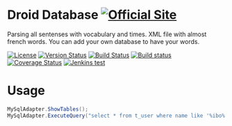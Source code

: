 # Droid Database [![Official Site](https://img.shields.io/badge/site-servodroid.com-orange.svg)](http://servodroid.com)

Parsing all sentenses with vocabulary and times. XML file with almost french words. You can add your own database to have your words.

 [![License](https://img.shields.io/github/license/brandondahler/Data.HashFunction.svg)](https://raw.githubusercontent.com/ThibaultMontaufray/Tools4Libraries/master/License) [![Version Status](https://img.shields.io/nuget/v/Droid.Database.svg)](https://www.nuget.org/packages/Droid.Database/)    [![Build Status](https://travis-ci.org/ThibaultMontaufray/Droid-Database.svg?branch=master)](https://travis-ci.org/ThibaultMontaufray/Droid-Database)  [![Build status](https://ci.appveyor.com/api/projects/status/7b79fo326cqcy2ww?svg=true)](https://ci.appveyor.com/project/ThibaultMontaufray/Droid-database)  [![Coverage Status](https://coveralls.io/repos/github/ThibaultMontaufray/Droid-Database/badge.svg?branch=master)](https://coveralls.io/github/ThibaultMontaufray/Droid-Database?branch=master)  [![Jenkins test](https://img.shields.io/jenkins/t/http/servodroid.com:8080/CI-Droid-Database.svg)](http://servodroid.com:8080/job/CI-Droid-Database/) 

# Usage

```csharp
MySqlAdapter.ShowTables();
MySqlAdapter.ExecuteQuery("select * from t_user where name like '%ibo%' group by familly_name");
```
